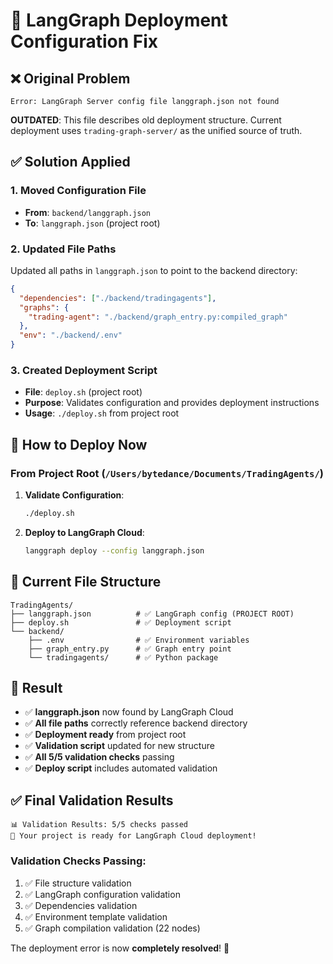 # 🔧 LangGraph Deployment Configuration Fix

## ❌ **Original Problem**
```
Error: LangGraph Server config file langgraph.json not found
```

**OUTDATED**: This file describes old deployment structure. Current deployment uses `trading-graph-server/` as the unified source of truth.

## ✅ **Solution Applied**

### 1. **Moved Configuration File**
- **From**: `backend/langgraph.json`
- **To**: `langgraph.json` (project root)

### 2. **Updated File Paths**
Updated all paths in `langgraph.json` to point to the backend directory:

```json
{
  "dependencies": ["./backend/tradingagents"],
  "graphs": {
    "trading-agent": "./backend/graph_entry.py:compiled_graph"
  },
  "env": "./backend/.env"
}
```

### 3. **Created Deployment Script**
- **File**: `deploy.sh` (project root)
- **Purpose**: Validates configuration and provides deployment instructions
- **Usage**: `./deploy.sh` from project root

## 🚀 **How to Deploy Now**

### **From Project Root** (`/Users/bytedance/Documents/TradingAgents/`)

1. **Validate Configuration**:
   ```bash
   ./deploy.sh
   ```

2. **Deploy to LangGraph Cloud**:
   ```bash
   langgraph deploy --config langgraph.json
   ```

## 📂 **Current File Structure**
```
TradingAgents/
├── langgraph.json          # ✅ LangGraph config (PROJECT ROOT)
├── deploy.sh               # ✅ Deployment script
└── backend/
    ├── .env                # ✅ Environment variables
    ├── graph_entry.py      # ✅ Graph entry point
    └── tradingagents/      # ✅ Python package
```

## 🎯 **Result**
- ✅ **langgraph.json** now found by LangGraph Cloud
- ✅ **All file paths** correctly reference backend directory
- ✅ **Deployment ready** from project root
- ✅ **Validation script** updated for new structure
- ✅ **All 5/5 validation checks** passing
- ✅ **Deploy script** includes automated validation

## ✅ **Final Validation Results**
```
📊 Validation Results: 5/5 checks passed
🎉 Your project is ready for LangGraph Cloud deployment!
```

### **Validation Checks Passing:**
1. ✅ File structure validation
2. ✅ LangGraph configuration validation  
3. ✅ Dependencies validation
4. ✅ Environment template validation
5. ✅ Graph compilation validation (22 nodes)

The deployment error is now **completely resolved**! 🎉 